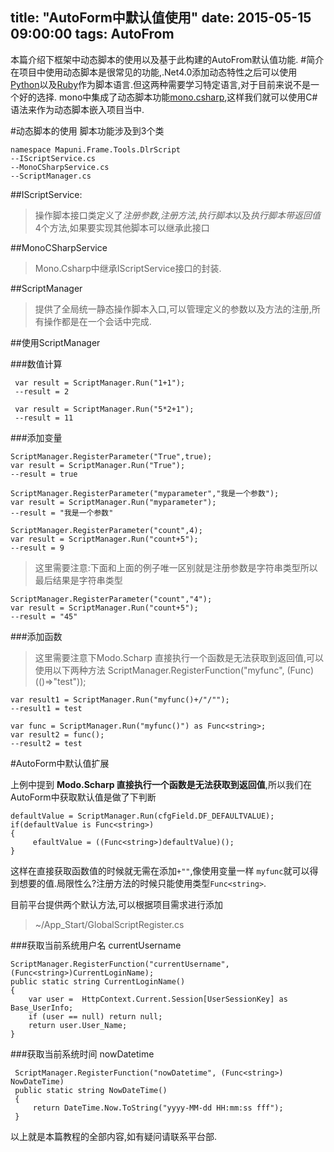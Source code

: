 title: "AutoForm中默认值使用"
date: 2015-05-15 09:00:00
tags: AutoFrom
---
本篇介绍下框架中动态脚本的使用以及基于此构建的AutoFrom默认值功能.
#简介
在项目中使用动态脚本是很常见的功能,.Net4.0添加动态特性之后可以使用[Python](https://ironpython.codeplex.com/)以及[Ruby](http://ironruby.net/)作为脚本语言.但这两种需要学习特定语言,对于目前来说不是一个好的选择.
mono中集成了动态脚本功能[mono.csharp](http://www.mono-project.com/docs/about-mono/languages/csharp/),这样我们就可以使用C#语法来作为动态脚本嵌入项目当中.

#动态脚本的使用
脚本功能涉及到3个类

	namespace Mapuni.Frame.Tools.DlrScript	
	--IScriptService.cs
	--MonoCSharpService.cs
	--ScriptManager.cs

##IScriptService: 
>操作脚本接口类定义了*注册参数*,*注册方法*,*执行脚本*以及*执行脚本带返回值*4个方法,如果要实现其他脚本可以继承此接口

##MonoCSharpService
>Mono.Csharp中继承IScriptService接口的封装.

##ScriptManager
>提供了全局统一静态操作脚本入口,可以管理定义的参数以及方法的注册,所有操作都是在一个会话中完成.

##使用ScriptManager

###数值计算

	 var result = ScriptManager.Run("1+1");
	 --result = 2
	 
	 var result = ScriptManager.Run("5*2+1");
	 --result = 11
	 
###添加变量

	ScriptManager.RegisterParameter("True",true);
    var result = ScriptManager.Run("True");
    --result = true

	ScriptManager.RegisterParameter("myparameter","我是一个参数");
    var result = ScriptManager.Run("myparameter");
    --result = "我是一个参数"
	
	ScriptManager.RegisterParameter("count",4);
    var result = ScriptManager.Run("count+5");
    --result = 9
	
>这里需要注意:下面和上面的例子唯一区别就是注册参数是字符串类型所以最后结果是字符串类型

	ScriptManager.RegisterParameter("count","4");
    var result = ScriptManager.Run("count+5");
    --result = "45"
	
	
###添加函数
>这里需要注意下Modo.Scharp 直接执行一个函数是无法获取到返回值,可以使用以下两种方法
	ScriptManager.RegisterFunction("myfunc", (Func<string>)(()=>"test"));
	
	var result1 = ScriptManager.Run("myfunc()+/"/"");
	--result1 = test
	
	var func = ScriptManager.Run("myfunc()") as Func<string>;
	var result2 = func();
	--result2 = test
	
#AutoForm中默认值扩展

上例中提到 **Modo.Scharp 直接执行一个函数是无法获取到返回值**,所以我们在AutoForm中获取默认值是做了下判断

	defaultValue = ScriptManager.Run(cfgField.DF_DEFAULTVALUE);
    if(defaultValue is Func<string>)
    {
         efaultValue = ((Func<string>)defaultValue)();
    }

这样在直接获取函数值的时候就无需在添加`+""`,像使用变量一样 `myfunc`就可以得到想要的值.局限性么?注册方法的时候只能使用类型`Func<string>`.

目前平台提供两个默认方法,可以根据项目需求进行添加
>~/App_Start/GlobalScriptRegister.cs

###获取当前系统用户名	currentUsername
	
	ScriptManager.RegisterFunction("currentUsername", (Func<string>)CurrentLoginName);
	public static string CurrentLoginName()
    {
        var user =  HttpContext.Current.Session[UserSessionKey] as Base_UserInfo;
        if (user == null) return null;
        return user.User_Name;
    }

###获取当前系统时间		nowDatetime

	 ScriptManager.RegisterFunction("nowDatetime", (Func<string>) NowDateTime)
	 public static string NowDateTime()
     {
         return DateTime.Now.ToString("yyyy-MM-dd HH:mm:ss fff");
     }
	 
以上就是本篇教程的全部内容,如有疑问请联系平台部.
	
	

